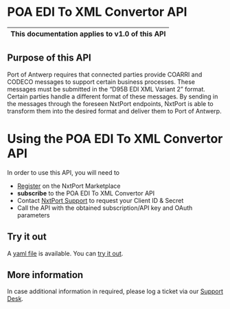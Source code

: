 # POA EDI To XML Convertor API

| This documentation applies to v1.0 of this API |
| -------- |


## Purpose of this API

Port of Antwerp requires that connected parties provide COARRI and CODECO messages to support certain business processes. These messages must be submitted in the “D95B EDI XML Variant 2” format. Certain parties handle a different format of these messages. By sending in the messages through the foreseen NxtPort endpoints, NxtPort is able to transform them into the desired format and deliver them to Port of Antwerp.


# Using the POA EDI To XML Convertor API

In order to use this API, you will need to

* [Register](https://signup.nxtport.eu) on the NxtPort Marketplace
* **subscribe** to the POA EDI To XML Convertor API
* Contact [NxtPort Support](https://nxtport.atlassian.net/servicedesk/customer/portal/1) to request your Client ID & Secret
* Call the API with the obtained subscription/API key and OAuth parameters


## Try it out

A [yaml file](https://nxtport.github.io/api/poa_edi_to_xml_convertor.yaml) is available. You can [try it out](https://nxtport.github.io/?api=poa_edi_to_xml_convertor).


## More information

In case additional information in required, please log a ticket via our [Support Desk](https://nxtport.atlassian.net/servicedesk/customer/portal/1).
